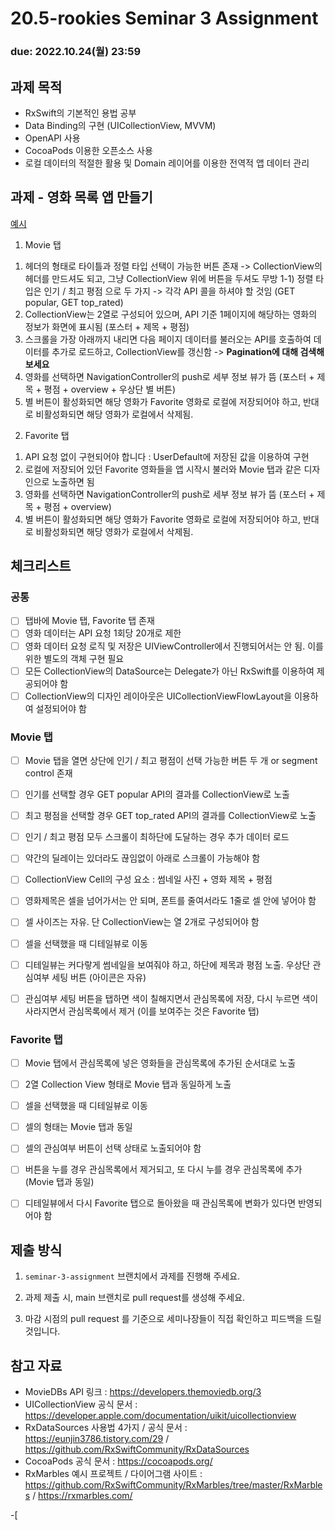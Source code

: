 20.5-rookies Seminar 3 Assignment
================================

### **due: 2022.10.24(월) 23:59**

## 과제 목적
- RxSwift의 기본적인 용법 공부
- Data Binding의 구현 (UICollectionView, MVVM)
- OpenAPI 사용
- CocoaPods 이용한 오픈소스 사용
- 로컬 데이터의 적절한 활용 및 Domain 레이어를 이용한 전역적 앱 데이터 관리

## 과제 - 영화 목록 앱 만들기

[예시](https://user-images.githubusercontent.com/48316900/139861374-fd6425b1-bf87-4239-a27b-aa76f8807360.mp4)
1. Movie 탭
1) 헤더의 형태로 타이틀과 정렬 타입 선택이 가능한 버튼 존재 -> CollectionView의 헤더를 만드셔도 되고, 그냥 CollectionView 위에 버튼을 두셔도 무방
1-1) 정렬 타입은 인기 / 최고 평점 으로 두 가지 -> 각각 API 콜을 하셔야 할 것임 (GET popular, GET top_rated)
2) CollectionView는 2열로 구성되어 있으며, API 기준 1페이지에 해당하는 영화의 정보가 화면에 표시됨 (포스터 + 제목 + 평점)
3) 스크롤을 가장 아래까지 내리면 다음 페이지 데이터를 불러오는 API를 호출하여 데이터를 추가로 로드하고, CollectionView를 갱신함 -> **Pagination에 대해 검색해보세요**
4) 영화를 선택하면 NavigationController의 push로 세부 정보 뷰가 뜸 (포스터 + 제목 + 평점 + overview + 우상단 별 버튼)
5) 별 버튼이 활성화되면 해당 영화가 Favorite 영화로 로컬에 저장되어야 하고, 반대로 비활성화되면 해당 영화가 로컬에서 삭제됨.

2. Favorite 탭
1) API 요청 없이 구현되어야 합니다 : UserDefault에 저장된 값을 이용하여 구현
2) 로컬에 저장되어 있던 Favorite 영화들을 앱 시작시 불러와 Movie 탭과 같은 디자인으로 노출하면 됨
3) 영화를 선택하면 NavigationController의 push로 세부 정보 뷰가 뜸 (포스터 + 제목 + 평점 + overview)
4) 별 버튼이 활성화되면 해당 영화가 Favorite 영화로 로컬에 저장되어야 하고, 반대로 비활성화되면 해당 영화가 로컬에서 삭제됨.

## 체크리스트
### 공통
- [ ] 탭바에 Movie 탭, Favorite 탭 존재
- [ ] 영화 데이터는 API 요청 1회당 20개로 제한
- [ ] 영화 데이터 요청 로직 및 저장은 UIViewController에서 진행되어서는 안 됨. 이를 위한 별도의 객체 구현 필요
- [ ] 모든 CollectionView의 DataSource는 Delegate가 아닌 RxSwift를 이용하여 제공되어야 함
- [ ] CollectionView의 디자인 레이아웃은 UICollectionViewFlowLayout을 이용하여 설정되어야 함

### Movie 탭
- [ ] Movie 탭을 열면 상단에 인기 / 최고 평점이 선택 가능한 버튼 두 개 or segment control 존재
- [ ] 인기를 선택할 경우 GET popular API의 결과를 CollectionView로 노출
- [ ] 최고 평점을 선택할 경우 GET top_rated API의 결과를 CollectionView로 노출
- [ ] 인기 / 최고 평점 모두 스크롤이 최하단에 도달하는 경우 추가 데이터 로드 
- [ ] 약간의 딜레이는 있더라도 끊임없이 아래로 스크롤이 가능해야 함

- [ ] CollectionView Cell의 구성 요소 : 썸네일 사진 + 영화 제목 + 평점
- [ ] 영화제목은 셀을 넘어가서는 안 되며, 폰트를 줄여서라도 1줄로 셀 안에 넣어야 함
- [ ] 셀 사이즈는 자유. 단 CollectionView는 열 2개로 구성되어야 함
- [ ] 셀을 선택했을 때 디테일뷰로 이동
- [ ] 디테일뷰는 커다랗게 썸네일을 보여줘야 하고, 하단에 제목과 평점 노출. 우상단 관심여부 세팅 버튼 (아이콘은 자유)
- [ ] 관심여부 세팅 버튼을 탭하면 색이 칠해지면서 관심목록에 저장, 다시 누르면 색이 사라지면서 관심목록에서 제거 (이를 보여주는 것은 Favorite 탭)

### Favorite 탭
- [ ] Movie 탭에서 관심목록에 넣은 영화들을 관심목록에 추가된 순서대로 노출
- [ ] 2열 Collection View 형태로 Movie 탭과 동일하게 노출
- [ ] 셀을 선택했을 때 디테일뷰로 이동
- [ ] 셀의 형태는 Movie 탭과 동일
- [ ] 셀의 관심여부 버튼이 선택 상태로 노출되어야 함
- [ ] 버튼을 누를 경우 관심목록에서 제거되고, 또 다시 누를 경우 관심목록에 추가 (Movie 탭과 동일)
- [ ] 디테일뷰에서 다시 Favorite 탭으로 돌아왔을 때 관심목록에 변화가 있다면 반영되어야 함


## 제출 방식
1. `seminar-3-assignment` 브랜치에서 과제를 진행해 주세요. 

2. 과제 제출 시, main 브랜치로 pull request를 생성해 주세요.

3. 마감 시점의 pull request 를 기준으로 세미나장들이 직접 확인하고 피드백을 드릴 것입니다.

## 참고 자료
- MovieDBs API 링크 : https://developers.themoviedb.org/3
- UICollectionView 공식 문서 : https://developer.apple.com/documentation/uikit/uicollectionview
- RxDataSources 사용법 4가지 / 공식 문서 : https://eunjin3786.tistory.com/29 / https://github.com/RxSwiftCommunity/RxDataSources
- CocoaPods 공식 문서 : https://cocoapods.org/
- RxMarbles 예시 프로젝트 / 다이어그램 사이트 : https://github.com/RxSwiftCommunity/RxMarbles/tree/master/RxMarbles / https://rxmarbles.com/

-[
